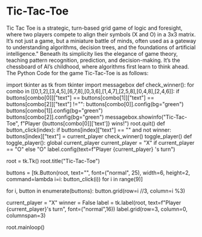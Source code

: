 # Tic-Tac-Toe
Tic Tac Toe is a strategic, turn-based grid game of logic and foresight, where two players compete to align their symbols (X and O) in a 3x3 matrix.
It’s not just a game, but a miniature battle of minds, often used as a gateway to understanding algorithms, decision trees, and the foundations of artificial intelligence."
Beneath its simplicity lies the elegance of game theory, teaching pattern recognition, prediction, and decision-making. It’s the chessboard of AI’s childhood, where algorithms first learn to think ahead.
The Python Code for the game Tic-Tac-Toe is as follows:

import tkinter as tk
from tkinter import messagebox
def check_winner():
    for combo in [[0,1,2],[3,4,5],[6,7,8],[0,3,6],[1,4,7],[2,5,8],[0,4,8],[2,4,6]]:
        if buttons[combo[0]]["text"] == buttons[combo[1]]["text"] == buttons[combo[2]]["text"] !="":
            buttons[combo[0]].config(bg="green")
            buttons[combo[1]].config(bg="green")
            buttons[combo[2]].config(bg="green")
            messagebox.showinfo("Tic-Tac-Toe", f"Player {buttons[combo[0]]['text']} wins!")
            root.quit()
def button_click(index):
    if buttons[index]["text"] == "" and not winner:
        buttons[index]["text"] = current_player
        check_winner()
        toggle_player()
def toggle_player():
    global current_player
    current_player = "X" if current_player == "O" else "O"
    label.config(text=f"Player {current_player} 's turn")

root = tk.Tk()
root.title("Tic-Tac-Toe")

buttons = [tk.Button(root, text="", font=("normal", 25), width=6, height=2, command=lambda i=i: button_click(i)) for i in range(9)]

for i, button in enumerate(buttons):
           button.grid(row=i //3, column=i %3)

current_player = "X"
winner = False
label = tk.label(root, text=f"Player {current_player}'s turn", font=("normal",16))
label.grid(row=3, column=0, columnspan=3)

root.mainloop()

